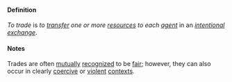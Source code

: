 #### Definition
*To trade* is *to [transfer](https://github.com/gcassel/Modular-Organization-Terminology/blob/master/terms/transfer.md) one or more [resources](https://github.com/gcassel/Modular-Organization-Terminology/blob/master/terms/resource.md) to each [agent](https://github.com/gcassel/Modular-Organization-Terminology/blob/master/terms/agent.md)* in an *[intentional](https://github.com/gcassel/Modular-Organization-Terminology/blob/master/terms/intend.md) [exchange](https://github.com/gcassel/Modular-Organization-Terminology/blob/master/terms/exchange.md)*.

#### Notes
Trades are often [mutually](https://github.com/gcassel/Modular-Organization-Terminology/blob/master/terms/mutual.md) [recognized](https://github.com/gcassel/Modular-Organization-Terminology/blob/master/terms/recognize.md) to be [fair](https://github.com/gcassel/Modular-Organization-Terminology/blob/master/terms/fair.md); however, they can also occur in clearly [coercive](https://github.com/gcassel/Modular-Organization-Terminology/blob/master/terms/coercion.md) or [violent](https://github.com/gcassel/Modular-Organization-Terminology/blob/master/terms/violence.md) [contexts](https://github.com/gcassel/Modular-Organization-Terminology/blob/master/terms/context.md).
